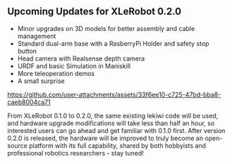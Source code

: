 ## Upcoming Updates for XLeRobot 0.2.0

- Minor upgrades on 3D models for better assembly and cable management
- Standard dual-arm base with a RasberryPi Holder and safety stop button
- Head camera with Realsense depth camera
- URDF and basic Simulation in Maniskill
- More teleoperation demos
- A small surprise



https://github.com/user-attachments/assets/33f6ee10-c725-47bd-bba8-caeb8004ca71

From XLeRobot 0.1.0 to 0.2.0, the same existing lekiwi code will be used, and hardware upgrade modifications will take less than half an hour, so interested users can go ahead and get familiar with 0.1.0 first. After version 0.2.0 is released, the hardware will be improved to truly become an open-source platform with its full capability, shared by both hobbyists and professional robotics researchers - stay tuned!


